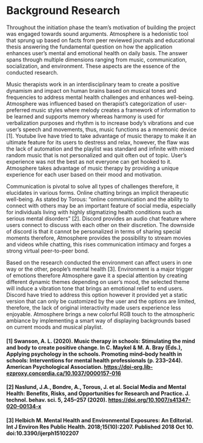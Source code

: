 # Background Research

Throughout the initiation phase the team’s motivation of building the project was engaged towards sound arguments. Atmosphere is a hedonistic tool that sprung up based on facts from peer reviewed journals and educational thesis answering the fundamental question on how the application enhances user’s mental and emotional health on daily basis. The answer spans through multiple dimensions ranging from music, communication, socialization, and environment. These aspects are the essence of the conducted research.

Music therapists work in an interdisciplinary team to create a positive dynamism and impact on human brains based on musical tones and frequencies to address mental health challenges and enhances well-being. Atmosphere was influenced based on therapist’s categorization of user-preferred music styles where melody creates a framework of information to be learned and supports memory whereas harmony is used for verbalization purposes and rhythm is to increase body’s vibrations and cue user’s speech and movements, thus, music functions as a mnemonic device [1]. Youtube live have tried to take advantage of music therapy to make it an ultimate feature for its users to destress and relax, however, the flaw was the lack of automation and the playlist was standard and infinite with mixed random music that is not personalized and quit often out of topic. User’s experience was not the best as not everyone can get hooked to it. Atmosphere takes advantage of music therapy by providing a unique experience for each user based on their mood and motivation.

Communication is pivotal to solve all types of challenges therefore, it elucidates in various forms. Online chatting brings an implicit therapeutic well-being. As stated by Torous: “online communication and the ability to connect with others may be an important feature of social media, especially for individuals living with highly stigmatizing health conditions such as serious mental disorders” [2]. Discord provides an audio chat feature where users connect to discuss with each other on their discretion. The downside of discord is that it cannot be personalized in terms of sharing special moments therefore, Atmosphere provides the possibility to stream movies and videos while chatting, this rises communication intimacy and forges a strong virtual peer-to-peer bond.

Based on the research conducted the environment can affect users in one way or the other, people’s mental health [3]. Environment is a major trigger of emotions therefore Atmosphere gave it a special attention by creating different dynamic themes depending on user’s mood, the selected theme will induce a vibration tone that brings an emotional relief to end users. Discord have tried to address this option however it provided yet a static version that can only be customized by the user and the options are limited, therefore, the lack of original interactivity made users experience less enjoyable. Atmosphere brings a new colorful RGB touch to the atmospheric ambiance by implementing a smart way of displaying backgrounds based on current moods and musical playlist. 



#### [1] Swanson, A. L. (2020). Music therapy in schools: Stimulating the mind and body to create positive change. In C. Maykel & M. A. Bray (Eds.), Applying psychology in the schools. Promoting mind–body health in schools: Interventions for mental health professionals (p. 233–244). American Psychological Association. https://doi-org.lib-ezproxy.concordia.ca/10.1037/0000157-016

#### [2] Naslund, J.A., Bondre, A., Torous, J. et al. Social Media and Mental Health: Benefits, Risks, and Opportunities for Research and Practice. J. technol. behav. sci. 5, 245–257 (2020). https://doi.org/10.1007/s41347-020-00134-x

#### [3] Helbich M. Mental Health and Environmental Exposures: An Editorial. Int J Environ Res Public Health. 2018;15(10):2207. Published 2018 Oct 10. doi:10.3390/ijerph15102207
